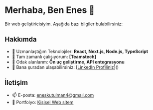 # Merhaba, Ben Enes 👋

Bir web geliştiricisiyim. Aşağıda bazı bilgiler bulabilirsiniz:

## Hakkımda
- 🌱 Uzmanlaştığım Teknolojıler: **React, Next.js, Node.js, TypeScript**
- 💼 Tam zamanlı çalışıyorum: **[Teamstech]**
- 🎯 Odak alanlarım: **Ön uç geliştirme, API entegrasyonu**
- 💬 Bana şuradan ulaşabilirsiniz: [[LinkedIn Profiliniz](https://www.linkedin.com/in/enes-kutulman-b1208a200/)]()


## İletişim
- 📫 E-posta: [eneskutulman4@gmaıl.com](mailto:eneskutulman4@gmaıl.com)
- 💼 Portfolyo: [Kişisel Web sitem](www.eneskutulman.com)

